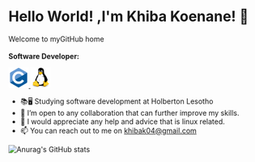 # Hello World! ,I'm Khiba Koenane! 👋

Welcome to myGitHub home</br></br>
**Software Developer: <p align="left"> <a href="https://www.cprogramming.com/" target="_blank" rel="noreferrer"> <img src="https://raw.githubusercontent.com/devicons/devicon/master/icons/c/c-original.svg" alt="c" width="40" height="40"/> </a> <a href="https://www.linux.org/" target="_blank" rel="noreferrer">  <img src="https://raw.githubusercontent.com/devicons/devicon/master/icons/linux/linux-original.svg" alt="linux" width="40" height="40"/> </a> </p>**

- 📚🖥️ Studying software development at Holberton Lesotho 
- 👯 I’m open to any collaboration that can further improve my skills.
- 🤔 I would appreciate any help and advice that is linux related.
- 📫 You can reach out to me on khibak04@gmail.com
<!-- -  ⚡ Fun fact: I am deep into the self-help world. -->


![Anurag's GitHub stats](https://github-readme-stats.vercel.app/api?username=khiba-k&theme=darl&show_icons=true)

